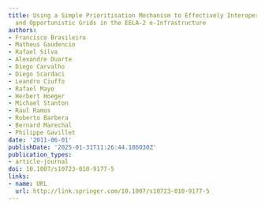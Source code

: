 ```yaml
---
title: Using a Simple Prioritisation Mechanism to Effectively Interoperate Service
  and Opportunistic Grids in the EELA-2 e-Infrastructure
authors:
- Francisco Brasileiro
- Matheus Gaudencio
- Rafael Silva
- Alexandre Duarte
- Diego Carvalho
- Diego Scardaci
- Leandro Ciuffo
- Rafael Mayo
- Herbert Hoeger
- Michael Stanton
- Raul Ramos
- Roberto Barbera
- Bernard Marechal
- Philippe Gavillet
date: '2011-06-01'
publishDate: '2025-01-31T11:26:44.186030Z'
publication_types:
- article-journal
doi: 10.1007/s10723-010-9177-5
links:
- name: URL
  url: http://link.springer.com/10.1007/s10723-010-9177-5
---
```

